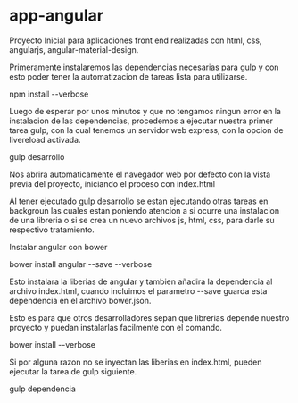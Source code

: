 # app-angular
Proyecto Inicial para aplicaciones front end realizadas con html, css, angularjs, angular-material-design.

Primeramente instalaremos las dependencias necesarias para gulp y con esto poder tener la automatizacion de tareas lista para utilizarse.

npm install --verbose

Luego de esperar por unos minutos y que no tengamos ningun error en la instalacion de las dependencias, procedemos a ejecutar nuestra primer tarea gulp, con la cual tenemos un servidor web express, con la opcion de livereload activada.

gulp desarrollo

Nos abrira automaticamente el navegador web por defecto con la vista previa del proyecto, iniciando el proceso con index.html

Al tener ejecutado gulp desarrollo se estan ejecutando otras tareas en backgroun las cuales estan poniendo atencion a si ocurre una instalacion de una libreria o si se crea un nuevo archivos js, html, css, para darle su respectivo tratamiento.

Instalar angular con bower

bower install angular --save --verbose

Esto instalara la liberias de angular y tambien añadira la dependencia al archivo index.html, cuando incluimos el parametro --save guarda esta dependencia en el archivo bower.json.

Esto es para que otros desarrolladores sepan que librerias depende nuestro proyecto y puedan instalarlas facilmente con el comando.

bower install --verbose

Si por alguna razon no se inyectan las liberias en index.html, pueden ejecutar la tarea de gulp siguiente.

gulp dependencia
